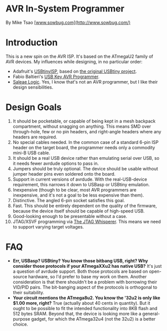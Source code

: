 AVR In-System Programmer
========================

By Mike Tsao [www.sowbug.com](http://www.sowbug.com/)

Introduction
============

This is a new spin on the AVR ISP. It's based on the ATmegaU2 family of AVR devices. My influences while designing, in no particular order:

  * Adafruit's [USBtinyISP](http://www.ladyada.net/make/usbtinyisp/), based on [the original USBtiny project](http://dicks.home.xs4all.nl/avr/usbtiny/).
  * Fabio Baltieri's [USB Key AVR Programmer](http://fabiobaltieri.com/2011/09/02/usb-key-avr-programmer/).
  * [Saleae Logic](http://www.saleae.com/logic). Yes, I know that's not an AVR programmer, but I like their design sensibilities.
  
Design Goals
============

  1. It should be pocketable, or capable of being kept in a mesh backpack compartment, without snagging on anything. This means SMD over through-hole, few or no pin headers, and right-angle headers where any headers are required.
  1. No special cables needed. In the common case of a standard 6-pin ISP header on the target board, the programmer needs only a commodity mini-B USB cable.
  1. It should be a real USB device rather than emulating serial over USB, so it needs fewer avrdude options to pass in.
  1. Jumpers should be truly optional. The device should be usable without jumper header pins even soldered onto the board.
  1. Support in current versions of avrdude. With the real-USB-device requirement, this narrows it down to USBasp or USBtiny emulation.
  1. Inexpensive (though to be clear, most AVR programmers are inexpensive, and it's not a goal to be less expensive than them).
  1. Distinctive. The angled 6-pin socket satisfies this goal.
  1. Fast. This should be entirely dependent on the quality of the firmware, because the device itself should be capable of high-speed USB.
  1. Good-looking enough to be presentable without a case.
  1. JTAG/XSVF programming via [The JTAG Whisperer](https://github.com/sowbug/JTAGWhisperer). This means we need to support varying target voltages.

FAQ
===

  * **Err, USBasp? USBtiny? You know those bitbang USB, right? Why consider those protocols if your ATmegaXXu2 has native USB?** It's just a question of avrdude support. Both those protocols are based on open-source hardware, so I'd prefer to base my work on them. Another consideration is that there shouldn't be a problem with borrowing their VID/PID pairs. The bit-banging aspect of the protocols is orthogonal to their suitability.
  * **Your circuit mentions the ATmega8u2. You know the '32u2 is only like $1.00 more, right?** True (actually about 40 cents in quantity). But it ought to be possible to fit the intended functionality into 8KB flash and 512 bytes SRAM. Beyond that, the device is looking more like a general-purpose gadget, for which the ATmega32u4 (not the 32u2) is a better choice.
